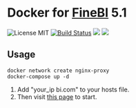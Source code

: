 # Docker for [FineBI](https://finebi.com) 5.1

![License MIT](https://img.shields.io/badge/license-MIT-blue.svg) [![Build Status](https://travis-ci.org/jwilder/nginx-proxy.svg?branch=master)](https://travis-ci.org/haodong/docker-finebi) [![](https://img.shields.io/docker/stars/haodong/docker-finebi.svg)](https://hub.docker.com/r/haodong/docker-finebi 'DockerHub') [![](https://img.shields.io/docker/pulls/haodong/docker-finebi.svg)](https://hub.docker.com/r/haodong/docker-finebi 'DockerHub')

## Usage

```shell
docker network create nginx-proxy
docker-compose up -d
```

1. Add "your_ip bi.com" to your hosts file.
2. Then visit [this page](http://bi.com/webroot/decision/login/initialization) to start.
